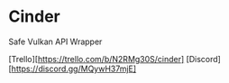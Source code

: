 # Cinder
Safe Vulkan API Wrapper

[Trello][https://trello.com/b/N2RMg30S/cinder]
[Discord][https://discord.gg/MQywH37mjE]

